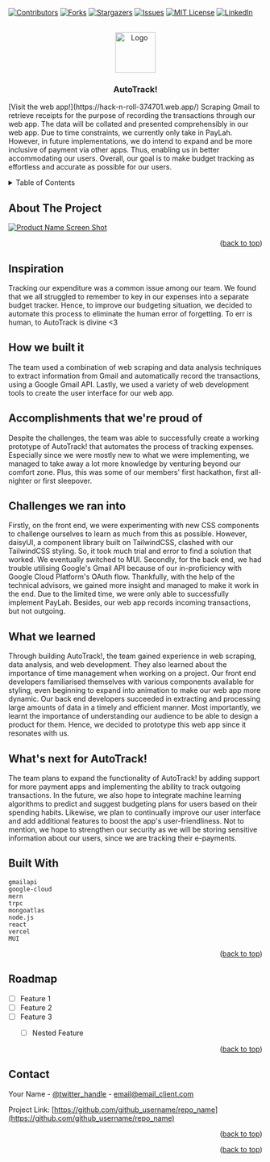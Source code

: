 <!-- Improved compatibility of back to top link: See: https://github.com/othneildrew/Best-README-Template/pull/73 -->
<a name="readme-top"></a>
<!--
*** Thanks for checking out the Best-README-Template. If you have a suggestion
*** that would make this better, please fork the repo and create a pull request
*** or simply open an issue with the tag "enhancement".
*** Don't forget to give the project a star!
*** Thanks again! Now go create something AMAZING! :D
-->



<!-- PROJECT SHIELDS -->
<!--
*** I'm using markdown "reference style" links for readability.
*** Reference links are enclosed in brackets [ ] instead of parentheses ( ).
*** See the bottom of this document for the declaration of the reference variables
*** for contributors-url, forks-url, etc. This is an optional, concise syntax you may use.
*** https://www.markdownguide.org/basic-syntax/#reference-style-links
-->
[![Contributors][contributors-shield]][contributors-url]
[![Forks][forks-shield]][forks-url]
[![Stargazers][stars-shield]][stars-url]
[![Issues][issues-shield]][issues-url]
[![MIT License][license-shield]][license-url]
[![LinkedIn][linkedin-shield]][linkedin-url]



<!-- PROJECT LOGO -->
<br />
<div align="center">
  <a href="https://github.com/tiamat9/vigilant-funicular">
    <img src="images/logo.png" alt="Logo" width="80" height="80">
  </a>

<h3 align="center">AutoTrack!</h3>

  <p align="left">
    [Visit the web app!](https://hack-n-roll-374701.web.app/) Scraping Gmail to retrieve receipts for the purpose of recording the transactions through our web app. The data will be collated and presented comprehensibly in our web app. Due to time constraints, we currently only take in PayLah. However, in future implementations, we do intend to expand and be more inclusive of payment via other apps. Thus, enabling us in better accommodating our users. Overall, our goal is to make budget tracking as effortless and accurate as possible for our users.
  </p>
</div>



<!-- TABLE OF CONTENTS -->
<details>
  <summary>Table of Contents</summary>
  <ol>
    <li>
      <a href="#about-the-project">About The Project</a>
      <ul>
        <li><a href="#built-with">Built With</a></li>
      </ul>
    </li>
    <li>
      <a href="#getting-started">Getting Started</a>
      <ul>
        <li><a href="#prerequisites">Prerequisites</a></li>
        <li><a href="#installation">Installation</a></li>
      </ul>
    </li>
    <li><a href="#usage">Usage</a></li>
    <li><a href="#roadmap">Roadmap</a></li>
    <li><a href="#contributing">Contributing</a></li>
    <li><a href="#license">License</a></li>
    <li><a href="#contact">Contact</a></li>
    <li><a href="#acknowledgments">Acknowledgments</a></li>
  </ol>
</details>



<!-- ABOUT THE PROJECT -->
## About The Project

[![Product Name Screen Shot][product-screenshot]](https://freeimage.host/i/HYgEuXn)


<p align="right">(<a href="#readme-top">back to top</a>)</p>

## Inspiration
Tracking our expenditure was a common issue among our team. We found that we all struggled to remember to key in our expenses into a separate budget tracker. Hence, to improve our budgeting situation, we decided to automate this process to eliminate the human error of forgetting. To err is human, to AutoTrack is divine <3 

## How we built it
The team used a combination of web scraping and data analysis techniques to extract information from Gmail and automatically record the transactions, using a Google Gmail API. Lastly, we used a variety of web development tools to create the user interface for our web app.

## Accomplishments that we're proud of
Despite the challenges, the team was able to successfully create a working prototype of AutoTrack! that automates the process of tracking expenses. Especially since we were mostly new to what we were implementing, we managed to take away a lot more knowledge by venturing beyond our comfort zone. Plus, this was some of our members' first hackathon, first all-nighter or first sleepover.

## Challenges we ran into
Firstly, on the front end, we were experimenting with new CSS components to challenge ourselves to learn as much from this as possible. However, daisyUI, a component library built on TailwindCSS, clashed with our TailwindCSS styling. So, it took much trial and error to find a solution that worked. We eventually switched to MUI. Secondly, for the back end, we had trouble utilising Google's Gmail API because of our in-proficiency with Google Cloud Platform's OAuth flow. Thankfully, with the help of the technical advisors, we gained more insight and managed to make it work in the end. Due to the limited time, we were only able to successfully implement PayLah. Besides, our web app records incoming transactions, but not outgoing. 

## What we learned
Through building AutoTrack!, the team gained experience in web scraping, data analysis, and web development. They also learned about the importance of time management when working on a project. Our front end developers familiarised themselves with various components available for styling, even beginning to expand into animation to make our web app more dynamic. Our back end developers succeeded in extracting and processing large amounts of data in a timely and efficient manner. Most importantly, we learnt the importance of understanding our audience to be able to design a product for them. Hence, we decided to prototype this web app since it resonates with us.

## What's next for AutoTrack!
The team plans to expand the functionality of AutoTrack! by adding support for more payment apps and implementing the ability to track outgoing transactions. In the future, we also hope to integrate machine learning algorithms to predict and suggest budgeting plans for users based on their spending habits. Likewise, we plan to continually improve our user interface and add additional features to boost the app's user-friendliness. Not to mention, we hope to strengthen our security as we will be storing sensitive information about our users, since we are tracking their e-payments.

## Built With

    gmailapi
    google-cloud
    mern
    trpc
    mongoatlas
    node.js
    react
    vercel
    MUI



<p align="right">(<a href="#readme-top">back to top</a>)</p>





<!-- ROADMAP -->
## Roadmap

- [ ] Feature 1
- [ ] Feature 2
- [ ] Feature 3
    - [ ] Nested Feature


<p align="right">(<a href="#readme-top">back to top</a>)</p>





<!-- CONTACT -->
## Contact

Your Name - [@twitter_handle](https://twitter.com/twitter_handle) - email@email_client.com

Project Link: [https://github.com/github_username/repo_name](https://github.com/github_username/repo_name)

<p align="right">(<a href="#readme-top">back to top</a>)</p>




<p align="right">(<a href="#readme-top">back to top</a>)</p>



<!-- MARKDOWN LINKS & IMAGES -->
<!-- https://www.markdownguide.org/basic-syntax/#reference-style-links -->
[contributors-shield]: https://img.shields.io/github/contributors/github_username/repo_name.svg?style=for-the-badge
[contributors-url]: https://github.com/github_username/repo_name/graphs/contributors
[forks-shield]: https://img.shields.io/github/forks/github_username/repo_name.svg?style=for-the-badge
[forks-url]: https://github.com/github_username/repo_name/network/members
[stars-shield]: https://img.shields.io/github/stars/github_username/repo_name.svg?style=for-the-badge
[stars-url]: https://github.com/github_username/repo_name/stargazers
[issues-shield]: https://img.shields.io/github/issues/github_username/repo_name.svg?style=for-the-badge
[issues-url]: https://github.com/github_username/repo_name/issues
[license-shield]: https://img.shields.io/github/license/github_username/repo_name.svg?style=for-the-badge
[license-url]: https://github.com/github_username/repo_name/blob/master/LICENSE.txt
[linkedin-shield]: https://img.shields.io/badge/-LinkedIn-black.svg?style=for-the-badge&logo=linkedin&colorB=555
[linkedin-url]: https://linkedin.com/in/linkedin_username
[product-screenshot]: images/screenshot.png
[Next.js]: https://img.shields.io/badge/next.js-000000?style=for-the-badge&logo=nextdotjs&logoColor=white
[Next-url]: https://nextjs.org/
[React.js]: https://img.shields.io/badge/React-20232A?style=for-the-badge&logo=react&logoColor=61DAFB
[React-url]: https://reactjs.org/
[Vue.js]: https://img.shields.io/badge/Vue.js-35495E?style=for-the-badge&logo=vuedotjs&logoColor=4FC08D
[Vue-url]: https://vuejs.org/
[Angular.io]: https://img.shields.io/badge/Angular-DD0031?style=for-the-badge&logo=angular&logoColor=white
[Angular-url]: https://angular.io/
[Svelte.dev]: https://img.shields.io/badge/Svelte-4A4A55?style=for-the-badge&logo=svelte&logoColor=FF3E00
[Svelte-url]: https://svelte.dev/
[Laravel.com]: https://img.shields.io/badge/Laravel-FF2D20?style=for-the-badge&logo=laravel&logoColor=white
[Laravel-url]: https://laravel.com
[Bootstrap.com]: https://img.shields.io/badge/Bootstrap-563D7C?style=for-the-badge&logo=bootstrap&logoColor=white
[Bootstrap-url]: https://getbootstrap.com
[JQuery.com]: https://img.shields.io/badge/jQuery-0769AD?style=for-the-badge&logo=jquery&logoColor=white
[JQuery-url]: https://jquery.com 
